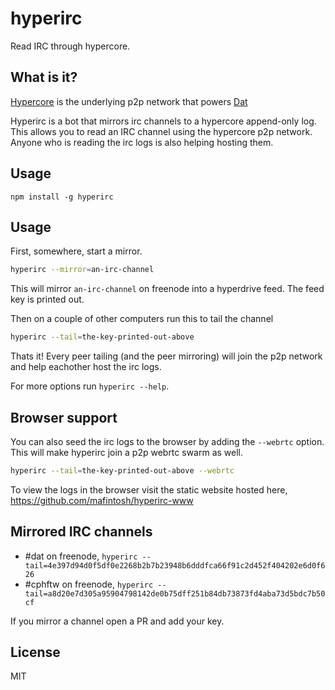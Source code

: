# hyperirc

Read IRC through hypercore.

## What is it?

[Hypercore](https://github.com/mafintosh/hypercore) is the underlying p2p network that powers [Dat](https://dat-data.com)

Hyperirc is a bot that mirrors irc channels to a hypercore append-only log.
This allows you to read an IRC channel using the hypercore p2p network. Anyone who is reading the irc logs is also helping hosting them.

## Usage

```
npm install -g hyperirc
```

## Usage

First, somewhere, start a mirror.

``` sh
hyperirc --mirror=an-irc-channel
```

This will mirror `an-irc-channel` on freenode into a hyperdrive feed.
The feed key is printed out.

Then on a couple of other computers run this to tail the channel

``` sh
hyperirc --tail=the-key-printed-out-above
```

Thats it! Every peer tailing (and the peer mirroring) will join the p2p network and help eachother host the irc logs.

For more options run `hyperirc --help`.

## Browser support

You can also seed the irc logs to the browser by adding the `--webrtc` option. This will make hyperirc join a p2p webrtc swarm
as well.

``` sh
hyperirc --tail=the-key-printed-out-above --webrtc
```

To view the logs in the browser visit the static website hosted here, https://github.com/mafintosh/hyperirc-www

## Mirrored IRC channels

* #dat on freenode, `hyperirc --tail=4e397d94d0f5df0e2268b2b7b23948b6dddfca66f91c2d452f404202e6d0f626`
* #cphftw on freenode, `hyperirc --tail=a8d20e7d305a95904798142de0b75dff251b84db73873fd4aba73d5bdc7b50cf`

If you mirror a channel open a PR and add your key.

## License

MIT
